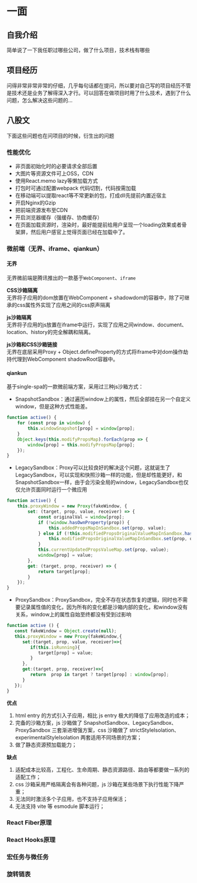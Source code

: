 # 一面

## 自我介绍

简单说了一下我任职过哪些公司，做了什么项目，技术栈有哪些

## 项目经历

问得非常非常非常的仔细，几乎每句话都在提问，所以要对自己写的项目经历不管是技术还是业务了解得深入才行。可以回答在做项目时用了什么技术，遇到了什么问题，怎么解决这些问题的...

## 八股文

下面这些问题也在问项目的时候，衍生出的问题

### 性能优化

- 非页面初始化时的必要请求全部后置
- 大图片等资源文件可上OSS，CDN
- 使用React.memo lazy等懒加载方式
- 打包时可通过配置webpack 代码切割，代码按需加载
- 在移动端可以提取react等不常更新的包，打成dll先提前内置近宿主
- 开启Nginx的Gzip
- 把前端资源发布至CDN
- 开启浏览器缓存（强缓存、协商缓存）
- 在页面加载资源时，渲染时，最好能提前给用户呈现一个loading效果或者骨架屏，然后用户感官上觉得页面已经在加载中了。

### 微前端（无界、iframe、qiankun）
#### 无界

无界微前端是腾讯推出的一款基于`WebComponent`、`iframe`

**CSS沙箱隔离**  
无界将子应用的dom放置在WebComponent + shadowdom的容器中，除了可继承的css属性外实现了应用之间的css原声隔离

**js沙箱隔离**  
无界将子应用的js放置在iframe中运行，实现了应用之间window、document、location、history的完全解耦和隔离。

**js沙箱和CSS沙箱链接**  
无界在底层采用Proxy + Object.defineProperty的方式将iframe中对dom操作劫持代理到WebComponent shadowRoot容器中。

#### qiankun

基于single-spa的一款微前端方案，采用过三种js沙箱方式：

- SnapshotSandbox：通过遍历window上的属性，然后全部挂在另一个自定义window，但是这种方式性能差。
```js
function active() {
    for (const prop in window) {
        this.windowSnapshot[prop] = window[prop];
    }
    Object.keys(this.modifyPropsMap).forEach(prop => {
        window[prop] = this.modifyPropsMap[prop];
    });
}
```
- LegacySandbox：Proxy可以比较良好的解决这个问题，这就诞生了LegacySandbox，可以实现和快照沙箱一样的功能，但是却性能更好，和SnapshotSandbox一样，由于会污染全局的window，LegacySandbox也仅仅允许页面同时运行一个微应用
```js
function active() {
    this.proxyWindow = new Proxy(fakeWindow, {
        set: (target, prop, value, receiver) => {
            const originalVal = window[prop];
            if (!window.hasOwnProperty(prop)) {
                this.addedPropsMapInSandbox.set(prop, value);
            } else if (!this.modifiedPropsOriginalValueMapInSandbox.has(prop)) {
                this.modifiedPropsOriginalValueMapInSandbox.set(prop, originalVal);
            }
            this.currentUpdatedPropsValueMap.set(prop, value);
            window[prop] = value;
        },
        get: (target, prop, receiver) => {
            return target[prop];
        }
    });
}
```
- ProxySandbox：ProxySandbox，完全不存在状态恢复的逻辑，同时也不需要记录属性值的变化，因为所有的变化都是沙箱内部的变化，和window没有关系，window上的属性自始至终都没有受到过影响
```js
function active () {
   const fakeWindow = Object.create(null);
   this.proxyWindow = new Proxy(fakeWindow,{
      set:(target, prop, value, receiver)=>{
         if(this.isRunning){
            target[prop] = value;
         }
      },
      get:(target, prop, receiver)=>{
         return  prop in target ? target[prop] : window[prop];
      }
   });
}
```
**优点**

1. html entry 的方式引入子应用，相比 js entry 极大的降低了应用改造的成本；
2. 完备的沙箱方案，js 沙箱做了 SnapshotSandbox、LegacySandbox、ProxySandbox 三套渐进增强方案，css 沙箱做了
   strictStyleIsolation、experimentalStyleIsolation 两套适用不同场景的方案；
3. 做了静态资源预加载能力；

**缺点**

1. 适配成本比较高，工程化、生命周期、静态资源路径、路由等都要做一系列的适配工作；
2. css 沙箱采用严格隔离会有各种问题，js 沙箱在某些场景下执行性能下降严重；
3. 无法同时激活多个子应用，也不支持子应用保活；
4. 无法支持 vite 等 esmodule 脚本运行；

### React Fiber原理

### React Hooks原理

### 宏任务与微任务

### 旋转链表

